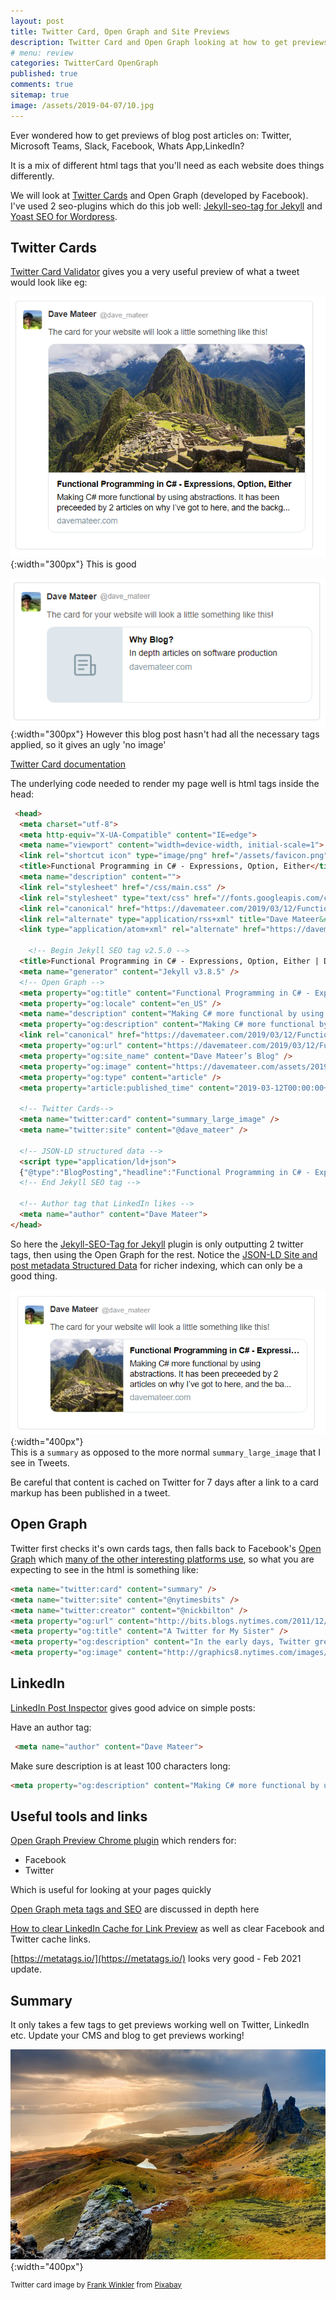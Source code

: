 ```yaml
---
layout: post
title: Twitter Card, Open Graph and Site Previews
description: Twitter Card and Open Graph looking at how to get previews working in Twitter, Teams, Slack, Facebook, WhatsApp, LinkedIn. Also looking at the jekyll-seo-tag and yoast plugin. 
# menu: review
categories: TwitterCard OpenGraph
published: true 
comments: true
sitemap: true
image: /assets/2019-04-07/10.jpg
---
```


Ever wondered how to get previews of blog post articles on: Twitter, Microsoft Teams, Slack, Facebook, Whats App,LinkedIn?

It is a mix of different html tags that you'll need as each website does things differently. 

We will look at [Twitter Cards](https://developer.twitter.com/en/docs/tweets/optimize-with-cards/guides/getting-started) and Open Graph (developed by Facebook). I've used 2 seo-plugins which do this job well: [Jekyll-seo-tag for Jekyll](https://github.com/jekyll/jekyll-seo-tag) and [Yoast SEO for Wordpress](https://yoast.com/wordpress/plugins/seo/).

## Twitter Cards

 [Twitter Card Validator](https://cards-dev.twitter.com/validator) gives you a very useful preview of what a tweet would look like eg:

![alt text](/assets/2019-04-07/1.png "Well formed Twitter Card preview"){:width="300px"}
This is good


![alt text](/assets/2019-04-07/3.png "Badly formed Twitter Card preview"){:width="300px"}
However this blog post hasn't had all the necessary tags applied, so it gives an ugly 'no image'

[Twitter Card documentation](https://developer.twitter.com/en/docs/tweets/optimize-with-cards/guides/getting-started)

The underlying code needed to render my page well is html tags inside the head:

```html
 <head>
  <meta charset="utf-8">
  <meta http-equiv="X-UA-Compatible" content="IE=edge">
  <meta name="viewport" content="width=device-width, initial-scale=1">
  <link rel="shortcut icon" type="image/png" href="/assets/favicon.png">
  <title>Functional Programming in C# - Expressions, Option, Either</title>
  <meta name="description" content="">
  <link rel="stylesheet" href="/css/main.css" /> 
  <link rel="stylesheet" type="text/css" href="//fonts.googleapis.com/css?family=Open+Sans" />
  <link rel="canonical" href="https://davemateer.com/2019/03/12/Functional-Programming-in-C-Sharp-Expressions-Options-Either">
  <link rel="alternate" type="application/rss+xml" title="Dave Mateer&#39;s Blog" href="https://davemateer.com/feed.xml">
  <link type="application/atom+xml" rel="alternate" href="https://davemateer.com/feed.xml" title="Dave Mateer's Blog" />

    <!-- Begin Jekyll SEO tag v2.5.0 -->
  <title>Functional Programming in C# - Expressions, Option, Either | Dave Mateer’s Blog</title>
  <meta name="generator" content="Jekyll v3.8.5" />
  <!-- Open Graph -->
  <meta property="og:title" content="Functional Programming in C# - Expressions, Option, Either" />
  <meta property="og:locale" content="en_US" />
  <meta name="description" content="Making C# more functional by using abstractions. It has been preceeded by 2 articles on why I’ve got to here, and the background reasons behind trying functional programming in C#." />
  <meta property="og:description" content="Making C# more functional by using abstractions. It has been preceeded by 2 articles on why I’ve got to here, and the background reasons behind trying functional programming in C#." />
  <link rel="canonical" href="https://davemateer.com/2019/03/12/Functional-Programming-in-C-Sharp-Expressions-Options-Either" />
  <meta property="og:url" content="https://davemateer.com/2019/03/12/Functional-Programming-in-C-Sharp-Expressions-Options-Either" />
  <meta property="og:site_name" content="Dave Mateer’s Blog" />
  <meta property="og:image" content="https://davemateer.com/assets/2019-04-05/2.jpg" />
  <meta property="og:type" content="article" />
  <meta property="article:published_time" content="2019-03-12T00:00:00+00:00" />

  <!-- Twitter Cards-->
  <meta name="twitter:card" content="summary_large_image" />
  <meta name="twitter:site" content="@dave_mateer" />

  <!-- JSON-LD structured data -->
  <script type="application/ld+json">
  {"@type":"BlogPosting","headline":"Functional Programming in C# - Expressions, Option, Either","url":"https://davemateer.com/2019/03/12/Functional-Programming-in-C-Sharp-Expressions-Options-Either","dateModified":"2019-03-12T00:00:00+00:00","datePublished":"2019-03-12T00:00:00+00:00","mainEntityOfPage":{"@type":"WebPage","@id":"https://davemateer.com/2019/03/12/Functional-Programming-in-C-Sharp-Expressions-Options-Either"},"image":"https://davemateer.com/assets/2019-04-05/2.jpg","description":"Making C# more functional by using abstractions. It has been preceeded by 2 articles on why I’ve got to here, and the background reasons behind trying functional programming in C#.","@context":"http://schema.org"}</script>
  <!-- End Jekyll SEO tag -->

  <!-- Author tag that LinkedIn likes -->
  <meta name="author" content="Dave Mateer">
</head>
```
So here the [Jekyll-SEO-Tag for Jekyll](https://github.com/jekyll/jekyll-seo-tag) plugin is only outputting 2 twitter tags, then using the Open Graph for the rest. Notice the [JSON-LD Site and post metadata Structured Data](https://developers.google.com/search/docs/guides/intro-structured-data) for richer indexing, which can only be a good thing.


![alt text](/assets/2019-04-07/2.png "Summary style"){:width="400px"}   
This is a `summary` as opposed to the more normal `summary_large_image` that I see in Tweets.

Be careful that content is cached on Twitter for 7 days after a link to a card markup has been published in a tweet.

## Open Graph
Twitter first checks it's own cards tags, then falls back to Facebook's [Open Graph](http://ogp.me/) which [many of the other interesting platforms use](https://stackoverflow.com/questions/10397510/do-services-other-than-facebook-use-open-graph), so what you are expecting to see in the html is something like:  


```html
<meta name="twitter:card" content="summary" />
<meta name="twitter:site" content="@nytimesbits" />
<meta name="twitter:creator" content="@nickbilton" />
<meta property="og:url" content="http://bits.blogs.nytimes.com/2011/12/08/a-twitter-for-my-sister/" />
<meta property="og:title" content="A Twitter for My Sister" />
<meta property="og:description" content="In the early days, Twitter grew so quickly that it was almost impossible to add new features because engineers spent their time trying to keep the rocket ship from stalling." />
<meta property="og:image" content="http://graphics8.nytimes.com/images/2011/12/08/technology/bits-newtwitter/bits-newtwitter-tmagArticle.jpg" />
```


## LinkedIn
[LinkedIn Post Inspector](https://www.linkedin.com/post-inspector/) gives good advice on simple posts:

Have an author tag:  
```html
 <meta name="author" content="Dave Mateer">
```
Make sure description is at least 100 characters long:
```html
<meta property="og:description" content="Making C# more functional by using abstractions. It has been preceeded by 2 articles on why I’ve got to here, and the background reasons behind trying functional programming in C#." />
```

## Useful tools and links
[Open Graph Preview Chrome plugin](https://chrome.google.com/webstore/detail/open-graph-preview/ehaigphokkgebnmdiicabhjhddkaekgh?hl=en) which renders for:
- Facebook
- Twitter

Which is useful for looking at your pages quickly  

[Open Graph meta tags and SEO](https://neilpatel.com/blog/open-graph-meta-tags/) are discussed in depth here

[How to clear LinkedIn Cache for Link Preview](https://woorkup.com/linkedin-cache/) as well as clear Facebook and Twitter cache links.  

[https://metatags.io/](https://metatags.io/) looks very good - Feb 2021 update.


## Summary
It only takes a few tags to get previews working well on Twitter, LinkedIn etc. Update your CMS and blog to get previews working!   



![alt text](/assets/2019-04-07/10.jpg "Isle of Skye, Scotland"){:width="400px"}
<!-- ![alt text](/assets/2019-04-07/10.jpg ""){:width="300px"}    -->

<sup>Twitter card image by <a href="https://pixabay.com/users/FrankWinkler-64960/?utm_source=link-attribution&amp;utm_medium=referral&amp;utm_campaign=image&amp;utm_content=540115">Frank Winkler</a> from <a href="https://pixabay.com/?utm_source=link-attribution&amp;utm_medium=referral&amp;utm_campaign=image&amp;utm_content=540115">Pixabay</a></sup>